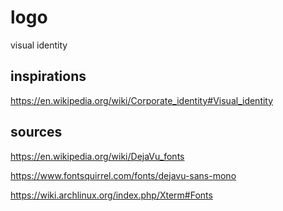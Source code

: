 # logo

visual identity


## inspirations

https://en.wikipedia.org/wiki/Corporate_identity#Visual_identity


## sources

https://en.wikipedia.org/wiki/DejaVu_fonts

https://www.fontsquirrel.com/fonts/dejavu-sans-mono

https://wiki.archlinux.org/index.php/Xterm#Fonts 
